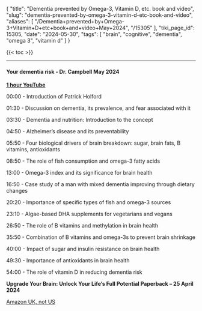 {
    "title": "Dementia prevented by Omega-3, Vitamin D, etc.  book and video",
    "slug": "dementia-prevented-by-omega-3-vitamin-d-etc-book-and-video",
    "aliases": [
        "/Dementia+prevented+by+Omega-3+Vitamin+D+etc+book+and+video+May+2024",
        "/15305"
    ],
    "tiki_page_id": 15305,
    "date": "2024-05-30",
    "tags": [
        "brain",
        "cognitive",
        "dementia",
        "omega 3",
        "vitamin d"
    ]
}


{{< toc >}}

---

#### Your dementia risk - Dr. Campbell May 2024

 **[1 hour YouTube](https://www.youtube.com/watch?v=cXX4iMuwaVQ)** 

00:00 - Introduction of Patrick Holford

01:30 - Discussion on dementia, its prevalence, and fear associated with it

03:30 - Dementia and nutrition: Introduction to the concept

04:50 - Alzheimer’s disease and its preventability

05:50 - Four biological drivers of brain breakdown: sugar, brain fats, B vitamins, antioxidants

08:50 - The role of fish consumption and omega-3 fatty acids

13:00 - Omega-3 index and its significance for brain health

16:50 - Case study of a man with mixed dementia improving through dietary changes

20:20 - Importance of specific types of fish and omega-3 sources

23:10 - Algae-based DHA supplements for vegetarians and vegans

26:50 - The role of B vitamins and methylation in brain health

35:50 - Combination of B vitamins and omega-3s to prevent brain shrinkage

40:00 - Impact of sugar and insulin resistance on brain health

49:30 - Importance of antioxidants in brain health

54:00 - The role of vitamin D in reducing dementia risk

 **Upgrade Your Brain: Unlock Your Life’s Full Potential Paperback – 25 April 2024** 

[Amazon UK, not US](https://www.amazon.co.uk/Upgrade-Your-Brain-Unlock-Potential/dp/0008661200?crid=31ZSV4O2RLSZP&dib=eyJ2IjoiMSJ9.TQCWZQW06kHFWQKwo5iRI2IxK8N0jqHbvIH0M4RoXWHBV7I7dcEmxFhLDMTt3sVg0klSKQ7zb_--xje-F8T7OYxnnnkY3XNCKPS0asRb50IqqtaUjaorcyaR2ovSBQjn9OapQ-Vs5g6n8e1w3j7Iy7mhimPWRTc8oon9JFYXEN42ewMqtVyotjrjSl_iwBPT9Yv8y_BTjBU0AwrnmNZlC4I4uKVLmFIe9wbpMzmkDB4.7PPF8_cw_7l7wc81AMKISHxUGvDsOy5geU3O8JBvMf0&dib_tag=se&keywords=upgrade+your+brain+patrick+holford&qid=1716986254&s=instant-video&sprefix=upgrade+your+brain+patrick+holford%2Cinstant-video%2C69&sr=1-1&linkCode=sl1&tag=foodfortheb01-21&linkId=8de770776f3cdc5a00b10bcd0467db98&language=en_GB&ref_=as_li_ss_tl)